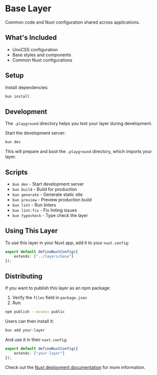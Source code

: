 # Base Layer

Common code and Nuxt configuration shared across applications.

## What's Included

- UnoCSS configuration
- Base styles and components
- Common Nuxt configurations

## Setup

Install dependencies:

```bash
bun install
```

## Development

The `.playground` directory helps you test your layer during development.

Start the development server:

```bash
bun dev
```

This will prepare and boot the `.playground` directory, which imports your layer.

## Scripts

- `bun dev` - Start development server
- `bun build` - Build for production
- `bun generate` - Generate static site
- `bun preview` - Preview production build
- `bun lint` - Run linters
- `bun lint:fix` - Fix linting issues
- `bun typecheck` - Type check the layer

## Using This Layer

To use this layer in your Nuxt app, add it to your `nuxt.config`:

```ts
export default defineNuxtConfig({
    extends: ["../layers/base"]
});
```

## Distributing

If you want to publish this layer as an npm package:

1. Verify the `files` field in `package.json`
2. Run:

```bash
npm publish --access public
```

Users can then install it:

```bash
bun add your-layer
```

And use it in their `nuxt.config`:

```ts
export default defineNuxtConfig({
    extends: ["your-layer"]
});
```

Check out the [Nuxt deployment documentation](https://nuxt.com/docs/getting-started/deployment) for more information.
